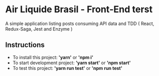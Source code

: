 # Air Liquide Brasil - Front-End terst
A simple application listing posts consuming API data and TDD ( React, Redux-Saga, Jest and Enzyme )

## Instructions
- To install this project: **'yarn'** or **'npm i'**
- To start development project: **'yarn start'** or **'npm start'**
- To test this project: **'yarn run test'** or **'npm run test'**

